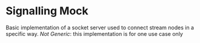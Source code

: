 # Signalling Mock

Basic implementation of a socket server used to connect stream nodes in a specific way.
*Not Generic*: this implementation is for one use case only